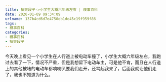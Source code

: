 ```yaml
---
title: 搞笑段子->小学生大概六年级左右 | 糗事百科
date: 2020-01-09 09:34:09
urlname: 137b4cd6d7e4750eb1de45c19f959f86
tags: 
- 糗事百科
categories:
- 糗事百科
- 搞笑段子
---
```

今天晚上看见一个小学生在人行道上被电动车撞了，小学生大概六年级左右，我跑过去看了一下，情况不严重，但是我想留下电动车主，可是他不肯，而且在人行道上的其他被堵的电动车都响喇叭要我们走开，还骂起我来了，后面我就让他们走了，我也不知道为什么。


